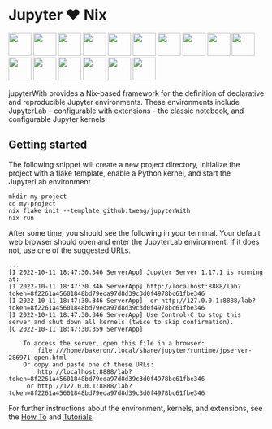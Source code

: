 # Jupyter :heart: Nix

<p float="left">
  <img src="img/logos/bash-logo64.png" width="45" />
  <img src="img/logos/c-logo64.png" width="45" />
  <img src="img/logos/elm-logo64.png" width="45" />
  <img src="img/logos/go-logo64.png" width="45" />
  <img src="img/logos/haskell-logo64.png" width="45" />
  <img src="img/logos/python-logo64.png" width="45" />
  <img src="img/logos/javascript-logo64.png" width="45" />
  <img src="img/logos/julia-logo64.png" width="45" />
  <img src="img/logos/nix-logo64.png" width="45" />
  <img src="img/logos/ocaml-logo64.png" width="45" />
  <img src="img/logos/postgres-logo64.png" width="45" />
  <img src="img/logos/r-logo64.png" width="45" />
  <img src="img/logos/rust-logo64.png" width="45" />
  <img src="img/logos/scala-logo64.png" width="45" />
  <img src="img/logos/typescript-logo64.png" width="45" />
  <img src="img/logos/zsh-logo64.png" width="45" />
</p>

jupyterWith provides a Nix-based framework for the definition of declarative and reproducible Jupyter environments.
These environments include JupyterLab - configurable with extensions - the classic notebook, and configurable Jupyter kernels.

## Getting started

The following snippet will create a new project directory, initialize the project with a flake template, enable a Python kernel, and start the JupyterLab environment.

```shell
mkdir my-project
cd my-project
nix flake init --template github:tweag/jupyterWith
nix run
```

After some time, you should see the following in your terminal. Your default web browser should open and enter the JupyterLab environment. If it does not, use one of the suggested URLs.

```shell
...
[I 2022-10-11 18:47:30.346 ServerApp] Jupyter Server 1.17.1 is running at:
[I 2022-10-11 18:47:30.346 ServerApp] http://localhost:8888/lab?token=8f2261a45601848bd79eda97d8d39c3d0f4978bc61fbe346
[I 2022-10-11 18:47:30.346 ServerApp]  or http://127.0.0.1:8888/lab?token=8f2261a45601848bd79eda97d8d39c3d0f4978bc61fbe346
[I 2022-10-11 18:47:30.346 ServerApp] Use Control-C to stop this server and shut down all kernels (twice to skip confirmation).
[C 2022-10-11 18:47:30.359 ServerApp] 
    
    To access the server, open this file in a browser:
        file:///home/bakerdn/.local/share/jupyter/runtime/jpserver-286971-open.html
    Or copy and paste one of these URLs:
        http://localhost:8888/lab?token=8f2261a45601848bd79eda97d8d39c3d0f4978bc61fbe346
     or http://127.0.0.1:8888/lab?token=8f2261a45601848bd79eda97d8d39c3d0f4978bc61fbe346
```

For further instructions about the environment, kernels, and extensions, see the [How To](HOWTO.md) and [Tutorials](TUTORIALS.md).
